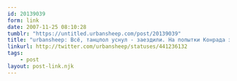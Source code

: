```yaml
---
id: 20139039
form: link
date: 2007-11-25 08:10:28
tumblr: "https://untitled.urbansheep.com/post/20139039"
title: "urbansheep: Всё, танцпол уснул - заездили. На попытки Конрада завести крики 'букем, букем!' люди не откликнулись. И перестали  прыгать. Офигенно."
linkurl: http://twitter.com/urbansheep/statuses/441236132
tags:
    - post
layout: post-link.njk
---
```


